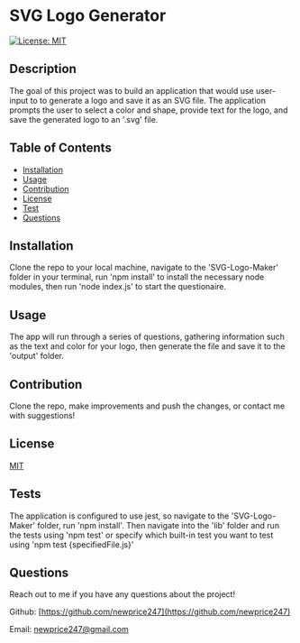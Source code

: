 # SVG Logo Generator
  [![License: MIT](https://img.shields.io/badge/License-MIT-yellow.svg)](https://opensource.org/licenses/MIT)
  ## Description

  The goal of this project was to build an application that would use user-input to to generate a logo and save it as an SVG file. The application prompts the user to select a color and shape, provide text for the logo, and save the generated logo to an '.svg' file.

  ## Table of Contents 
  
  - [Installation](#installation)
  - [Usage](#usage)
  - [Contribution](#contribution)
  - [License](#license)
  - [Test](#test)
  - [Questions](#questions)
  
  ## Installation

  Clone the repo to your local machine, navigate to the 'SVG-Logo-Maker' folder in your terminal, run 'npm install' to install the necessary node modules, then run 'node index.js' to start the questionaire.

  ## Usage

  The app will run through a series of questions, gathering information such as the text and color for your logo, then generate the file and save it to the 'output' folder.

  ## Contribution

  Clone the repo, make improvements and push the changes, or contact me with suggestions!

  ## License

  [MIT](https://opensource.org/licenses/MIT)

  ## Tests

  The application is configured to use jest, so navigate to the 'SVG-Logo-Maker' folder, run 'npm install'. Then navigate into the 'lib' folder and run the tests using 'npm test' or specify which built-in test you want to test using 'npm test {specifiedFile.js}'

  ## Questions
  
  Reach out to me if you have any questions about the project!
  
  Github: [https://github.com/newprice247](https://github.com/newprice247)
  
  Email: newprice247@gmail.com
